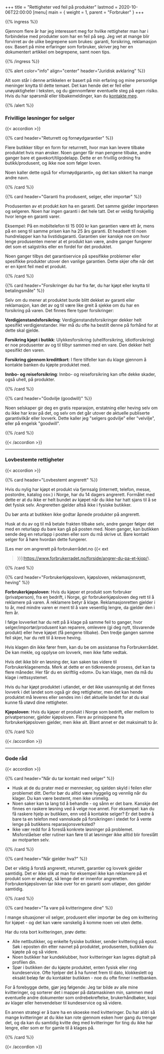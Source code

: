 +++ 
title = "Rettigheter ved feil på produkter"
lastmod = 2020-10-06T22:00:00
[menu]
main = { weight = 1, parent = "Forbruker" }
+++

<!-- markdownlint-disable MD033 -->

{{% ingress %}}

Gjennom flere år har jeg interessert meg for hvilke rettigheter man har i forbindelse med produkter
som har en feil på seg. Jeg vet at mange blir forvirret av de ulike begrepene som brukes: garanti,
forsikring, reklamasjon osv. Basert på mine erfaringer som forbruker, skriver jeg her en
dokumentert artikkel om begrepene, samt noen tips.

{{% /ingress %}}

{{% alert color="info" align="center" header="Juridisk avklaring"
%}}

Alt som står i denne artikkelen er basert på min erfaring og mine personlige meninger knytta til
dette temaet. Det kan hende det er feil eller unøyaktigheter i teksten, og du gjennomfører
eventuelle steg på egen risiko. Hvis du har spørsmål eller tilbakemeldinger, kan du <a
href="../kontaktinfo" class="alert-link">kontakte meg</a>.

{{% /alert %}}

### Frivillige løsninger for selger

{{< accordion >}}

{{% card header="Returrett og fornøydgarantier" %}}

Flere butikker tilbyr en form for returrrett, hvor man kan levere tilbake produktet hvis man
ønsker. Noen ganger får man pengene tilbake, andre ganger bare et gavekort/tilgodelapp. Dette er en
frivillig ordning fra butikk/produsent, og ikke noe som følger loven.

Noen kaller dette også for «fornøydgaranti», og det kan sikkert ha mange andre navn.

{{% /card %}}

{{% card header="Garanti fra produsent, selger, eller importør" %}}

Produsenten av et produkt *kan* ha en garanti. Det samme gjelder importøren og selgeren. Noen har
ingen garanti i det hele tatt. Det er veldig forskjellig hvor lenge en garanti varer.

Eksempel: På en mobiltelefon til 15 000 kr kan garantien være ett år, mens på en seng til samme
prisen kan ha 25 års garanti. Et headsett til noen hundrelapper kan ha livstidsgaranti. Garantien
sier kanskje noe om hvor lenge produsenten mener at et produkt kan være, andre ganger fungerer det
som et salgstriks eller en fordel for det produktet.

Noen ganger tilbys det garantiservice på spesifikke problemer eller spesifikke produkter utover den
vanlige garantien. Dette skjer ofte når det er en kjent feil med et produkt.

{{% /card %}}

{{% card header="Forsikringer du har fra før, du har kjøpt eller knytta til betalingsmåte" %}}

Selv om du mener at produktet burde blitt dekket av garanti eller reklamasjon, kan det av og til
være like greit å sjekke om du har en forsikring på varen. Det finnes flere typer forsikringer:

**Verdigjenstandsforsikring**: Verdigjenstandsforsikringer dekker helt spesifikt verdigjenstander.
Her må du ofte ha bestilt denne på forhånd for at dette skal gjelde.

**Forsikring kjøpt i butikk**: Ulykkesforsikring (uhellforsikring, idiotforsikring) er noe
produsenter av og til tilbyr sammen med en vare. Den dekker helt spesifikt den varen.

**Forsikring gjennom kredittkort**: I flere tilfeller kan du klage gjennom å kontakte banken du
kjøpte produktet med.

**Innbo- og reiseforsikring**: Innbo- og reiseforsikring kan ofte dekke skader, også uhell, på
produkter.

{{% /card %}}

{{% card header="Godvilje (goodwill)" %}}

Noen selskaper gir deg en gratis reparasjon, erstatning eller heving selv om du ikke har krav på
det, og selv om det går utover de aktuelle publiserte garantivilkår eller lovverk. Dette kaller jeg
"selgers godvilje" eller "velvilje", eller på engelsk "goodwill".

{{% /card %}}

{{< /accordion >}}

---

### Lovbestemte rettigheter

{{< accordion >}}

{{% card header="Lovbestemt angrerett" %}}

Hvis du nylig har kjøpt et produkt via fjernsalg (internett, telefon, messe, postordre, katalog
osv.) i Norge, har du 14 dagers angrerett. Formålet med dette er at du ikke er helt bundet av
kjøpet når du ikke har hatt sjans til å se det fysisk selv. Angreretten gjelder altså ikke i
fysiske butikker.

Du bør anta at butikken ikke godtar åpnede produkter på angrerett.

Husk at du av og til må betale frakten tilbake selv, andre ganger følger det med en returlapp du
bare kan gå på posten med. Noen ganger, kan butikken sende deg en returlapp i posten eller som du
må skrive ut. Bare kontakt selger for å høre hvordan dette fungerer.

[Les mer om angrerett på forbrukerrådet.no {{< ext
>}}](<https://www.forbrukerradet.no/forside/angrer-du-pa-et-kjop/>).

{{% /card %}}

{{% card header="Forbrukerkjøpsloven, kjøpsloven, reklamasjonsrett, heving" %}}

**Forbrukerkjøpsloven**: Hvis du kjøper et produkt som forbruker (privatperson), fra en bedrift, i
Norge, gir forbrukerkjøpsloven deg rett til å reklamere på varen. Å reklamere betyr å klage.
Reklamasjonretten gjelder i to år, med mindre varen er ment til å vare vesentlig lengre, da gjelder
den i fem år.

I følge lovverket har du rett på å klage på samme feil to ganger, hvor selger/importør/produsent
kan reparere, omlevere (gi deg nytt, tilsvarende produkt) eller heve kjøpet (få pengene tilbake).
Den tredje gangen samme feil skjer, har du rett til å kreve heving.

Hvis klagen din ikke fører frem, kan du be om assistanse fra Forbrukerrådet. De kan mekle, og
opplyse om lovverk, men ikke fatte vedtak.

Hvis det ikke blir en løsning der, kan saken tas videre til Forbrukerklagenemda. Merk at dette er
en tidkrevende prosess, det kan ta flere måneder. Her får du en skriftlig «dom». Du kan klage, men
da må du klage i rettssystemet.

Hvis du har kjøpt produktet i utlandet, er det ikke usannsynlig at det finnes lovverk i det landet
som også gir deg rettigheter, men det kan hende produktet må leveres eller sendes inn i det
aktuelle landet for at du skal kunne få utøvd dine rettigheter.

**Kjøpsloven**: Hvis du kjøper et produkt i Norge som bedrift, eller mellom to privatpersoner,
gjelder kjøpsloven. Flere av prinsippene fra forbrukerkjøpsloven gjelder, men ikke alt. Blant annet
er det maksimalt to år.

{{% /card %}}

{{< /accordion >}}

---

### Gode råd

{{< accordion >}}

{{% card header="Når du tar kontakt med selger" %}}

- Husk at de du prater med er mennesker, og sjelden skyld i feilen eller problemet ditt. Derfor bør
du alltid være hyggelig og vennlig når du klager. Du kan være bestemt, men ikke urimelig.
- Noen saker kan ta lang tid å behandle - og sånn er det bare.
Kanskje det finnes en raskere løsning ved å velge noe annet.
For eksempel: kan du få raskere hjelp av butikken, enn ved å kontakte selger? Er
det bedre å bare ta en telefon med vannskade på forsikringen i stedet for å vente lenge på
butikkens reparasjonsverksted?
- Ikke vær redd for å foreslå konkrete løsninger på problemet.
Misforståelser eller rutiner kan føre til at løsninger ikke alltid blir foreslått av motparten
selv.

{{% /card %}}

{{% card header="Når gjelder hva?" %}}

Det er viktig å forstå angrerett, returrett, garantier og lovverk gjelder samtidig. Det er ikke
slik at man for eksempel ikke kan reklamere på et produkt som er ødelagt, så lenge det er innenfor
angreretten. Forbrukerkjøpsloven tar ikke over for en garanti som utløper, den gjelder samtidig.

{{% /card %}}

{{% card header="Ta vare på kvitteringene dine" %}}

I mange situasjoner vil selger, produsent eller importør be deg om kvittering for kjøpet - og det
kan være vanskelig å komme noen vei uten dette.

Har du rota bort kvitteringen, prøv dette:

- Alle nettbutikker, og enkelte fysiske butikker, sender kvittering på epost. Søk i eposten din
etter navnet på produktet, produsenten, butikken du kjøpte på og så videre.
- Noen butikker har
kundeklubber, hvor kvitteringer kan lagres digitalt på profilen din.
- Spør i butikken der du
kjøpte produktet, enten fysisk eller ring kundeservice. Ofte hjelper det å ha funnet frem til dato,
klokkeslett og eksakt beløp før du kontakter butikken - noe du ofte finner i nettbanken.

For å forebygge dette, gjør jeg følgende: Jeg tar bilde av alle mine kvitteringer, og sorterer det
i mapper på datamaskinen min, sammen med eventuelle andre dokumenter som ordrebekreftelse,
brukerhåndbøker, kopi av klager eller henvendelser til kundeservice og så videre.

En annen strategi er å bare ha en skoeske med kvitteringer. Du har aldri så mange kvitteringer at
du ikke kan rote gjennom esken hver gang du trenger det, og da kan du samtidig kvitte deg med
kvitteringer for ting du ikke har lengre, eller som er for gamle til å klages på.

{{% /card %}}

{{< /accordion >}}
